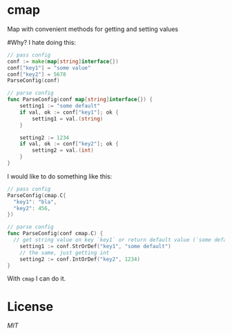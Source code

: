 # cmap
Map with convenient methods for getting and setting values

#Why?
I hate doing this:
```Go
// pass config
conf := make(map[string]interface{})
conf["key1"] = "some value"
conf["key2"] = 5678
ParseConfig(conf)

// parse config
func ParseConfig(conf map[string]interface{}) {
	setting1 := "some default"
	if val, ok := conf["key1"]; ok {
		setting1 = val.(string)
	}

	setting2 := 1234
	if val, ok := conf["key2"]; ok {
		setting2 = val.(int)
	}
}
```

I would like to do something like this:
```Go
// pass config
ParseConfig(cmap.C{
  "key1": "bla",
  "key2": 456,
})

// parse config
func ParseConfig(conf cmap.C) {
  // get string value on key `key1` or return default value (`some default` in this case)
	setting1 := conf.StrOrDef("key1", "some default")
	// the same, just getting int
	setting2 := conf.IntOrDef("key2", 1234)
}
```
With ``cmap`` I can do it.

# License
*MIT*
